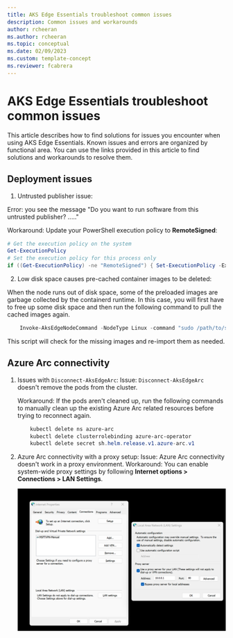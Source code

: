 ```yaml
---
title: AKS Edge Essentials troubleshoot common issues 
description: Common issues and workarounds
author: rcheeran
ms.author: rcheeran
ms.topic: conceptual
ms.date: 02/09/2023
ms.custom: template-concept
ms.reviewer: fcabrera
---
```


# AKS Edge Essentials troubleshoot common issues

This article describes how to find solutions for issues you encounter when using AKS Edge Essentials. Known issues and errors are organized by functional area. You can use the links provided in this article to find solutions and workarounds to resolve them.

## Deployment issues

1. Untrusted publisher issue:

Error: you see the message "Do you want to run software from this untrusted publisher? ....."

Workaround: Update your PowerShell execution policy to **RemoteSigned**:

```powershell
# Get the execution policy on the system
Get-ExecutionPolicy
# Set the execution policy for this process only
if ((Get-ExecutionPolicy) -ne "RemoteSigned") { Set-ExecutionPolicy -ExecutionPolicy RemoteSigned -Scope Process -Force }
```

2. Low disk space causes pre-cached container images to be deleted:

When the node runs out of disk space, some of the preloaded images are garbage collected by the containerd runtime. In this case, you will first have to free up some disk space and then run the following command to pull the cached images again.

```powershell
    Invoke-AksEdgeNodeCommand -NodeType Linux -command "sudo /path/to/script/reimport-ci.sh
```

This script will check for the missing images and re-import them as needed.

## Azure Arc connectivity

1. Issues with `Disconnect-AksEdgeArc`:
    Issue: `Disconnect-AksEdgeArc` doesn't remove the pods from the cluster.

    Workaround: If the pods aren't cleaned up, run the following commands to manually clean up the existing Azure Arc related resources before trying to reconnect again.

    ```powershell
        kubectl delete ns azure-arc
        kubectl delete clusterrolebinding azure-arc-operator
        kubectl delete secret sh.helm.release.v1.azure-arc.v1
    ```

2. Azure Arc connectivity with a proxy setup:
    Issue: Azure Arc connectivity doesn't work in a proxy environment.
    Workaround: You can enable system-wide proxy settings by following **Internet options > Connections > LAN Settings**.

    ![Screenshot showing internet options.](./media/aks-edge/aks-edge-azure-arc-proxy.png)
